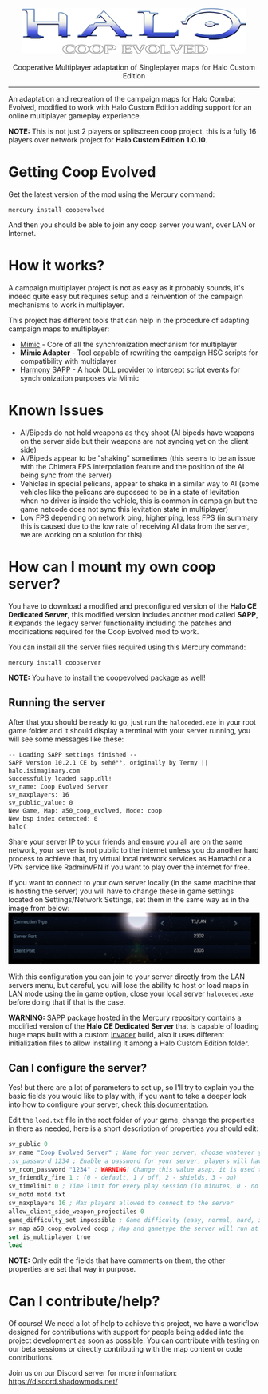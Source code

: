 <html>
    <p align="center">
        <img width="450px" src="images/coop-evolved-logo.png"/>
    </p>
    <p align="center">
        Cooperative Multiplayer adaptation of Singleplayer maps for Halo Custom Edition
    </p>
</html>

---

An adaptation and recreation of the campaign maps for Halo Combat Evolved, modified to work with
Halo Custom Edition adding support for an online multiplayer gameplay experience.

**NOTE:** This is not just 2 players or splitscreen coop project, this is a fully 16 players
over network project for **Halo Custom Edition 1.0.10**.

# Getting Coop Evolved
Get the latest version of the mod using the Mercury command:
```
mercury install coopevolved
```
And then you should be able to join any coop server you want, over LAN or Internet.

# How it works?
A campaign multiplayer project is not as easy as it probably sounds, it's indeed quite easy
but requires setup and a reinvention of the campaign mechanisms to work in multiplayer.

This project has different tools that can help in the procedure of adapting campaign maps to
multiplayer:
- [Mimic](https://github.com/Sledmine/mimic) - Core of all the synchronization mechanism for multiplayer
- **Mimic Adapter** - Tool capable of rewriting the campaign HSC scripts for compatibility with multiplayer
- [Harmony SAPP](https://github.com/JerryBrick/harmony) - A hook DLL provider to intercept script events for synchronization purposes via Mimic

# Known Issues
- AI/Bipeds do not hold weapons as they shoot (AI bipeds have weapons on the server side but their weapons are not syncing yet on the client side)
- AI/Bipeds appear to be "shaking" sometimes (this seems to be an issue with the Chimera FPS interpolation feature and the position of the AI being sync from the server)
- Vehicles in special pelicans, appear to shake in a similar way to AI (some vehicles like the pelicans are supossed to be in a state of levitation when no driver is inside the vehicle, this is common in campaign but the game netcode does not sync this levitation state in multiplayer)
- Low FPS depending on network ping, higher ping, less FPS (in summary this is caused due to the low rate of receiving AI data from the server, we are working on a solution for this)

# How can I mount my own coop server?
You have to download a modified and preconfigured version of the **Halo CE Dedicated Server**, this
modified version includes another mod called **SAPP**, it expands the legacy server functionality
including the patches and modifications required for the Coop Evolved mod to work.

You can install all the server files required using this Mercury command:
```
mercury install coopserver
```
**NOTE:** You have to install the coopevolved package as well!

## Running the server

After that you should be ready to go, just run the `haloceded.exe` in your root game folder and
it should display a terminal with your server running, you will see some messages like these:

```
-- Loading SAPP settings finished --
SAPP Version 10.2.1 CE by sehé°°, originally by Termy || halo.isimaginary.com
Successfully loaded sapp.dll!
sv_name: Coop Evolved Server
sv_maxplayers: 16
sv_public_value: 0
New Game, Map: a50_coop_evolved, Mode: coop
New bsp index detected: 0
halo(
```

Share your server IP to your friends and ensure you all are on the same network, your server is not
public to the internet unless you do another hard process to achieve that, try virtual local network
services as Hamachi or a VPN service like RadminVPN if you want to play over the internet for free.

If you want to connect to your own server locally (in the same machine that is hosting the server)
you will have to change these in game settings located on Settings/Network Settings, set them in
the same way as in the image from below:
![network-settings](images/network-settings.png)

With this configuration you can join to your server directly from the LAN servers menu, but careful,
you will lose the ability to host or load maps in LAN mode using the in game option, close your
local server `haloceded.exe` before doing that if that is the case.

**WARNING:** SAPP package hosted in the Mercury repository contains a modified version of
the **Halo CE Dedicated Server** that is capable of loading huge maps built with a custom [Invader](https://github.com/SnowyMouse/invader) build, also it uses different initialization files to allow installing it among
a Halo Custom Edition folder.

## Can I configure the server?
Yes! but there are a lot of parameters to set up, so I'll try to explain you the basic fields
you would like to play with, if you want to take a deeper look into how to configure your server,
check [this documentation](https://github.com/Sledmine/lua-blam/blob/master/SAPP_DOCS_2.5.pdf).

Edit the `load.txt` file in the root folder of your game, change the properties in there as needed, 
here is a short description of properties you should edit:
```lisp
sv_public 0
sv_name "Coop Evolved Server" ; Name for your server, choose whatever you want
;sv_password 1234 ; Enable a password for your server, players will have to use it to join
sv_rcon_password "1234" ; WARNING! Change this value asap, it is used to manage your server as an admin
sv_friendly_fire 1 ; (0 - default, 1 / off, 2 - shields, 3 - on)
sv_timelimit 0 ; Time limit for every play session (in minutes, 0 - no limit)
sv_motd motd.txt
sv_maxplayers 16 ; Max players allowed to connect to the server
allow_client_side_weapon_projectiles 0
game_difficulty_set impossible ; Game difficulty (easy, normal, hard, impossible)
sv_map a50_coop_evolved coop ; Map and gametype the server will run at load
set is_multiplayer true
load
```
**NOTE:** Only edit the fields that have comments on them, the other properties are set that way in
purpose.

# Can I contribute/help?
Of course! We need a lot of help to achieve this project, we have a workflow designed for contributions with support for people being added into the project development as soon as possible.
You can contribute with testing on our beta sessions or directly contributing with the map
content or code contributions.

Join us on our Discord server for more information: https://discord.shadowmods.net/
